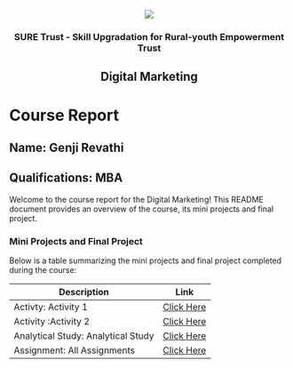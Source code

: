 <!-- PROJECT LOGO -->
<br />

<div align="center">
   <img src='https://user-images.githubusercontent.com/73131499/166115643-d3187f47-d38f-41b2-ae42-5ecbbc60de14.png' />


<h3 align="center">SURE Trust - Skill Upgradation for Rural-youth Empowerment Trust</h3>
  <h2> Digital Marketing </h2>
</div>

# Course Report

## Name: Genji Revathi
## Qualifications: MBA

Welcome to the course report for the Digital Marketing! This README document provides an overview of the course, its mini projects and final project.

### Mini Projects and Final Project

Below is a table summarizing the mini projects and final project completed during the course:

| Description                               | Link                                    |
|-------------------------------------------|-----------------------------------------|
| Activty: Activity 1  | [Click Here](https://github.com/sure-trust/G4_DM/blob/main/Activity/Revathi/Activity%201%20-%20Revathi.jpg)|
|Activity :Activity 2|[Click Here](https://github.com/sure-trust/G4_DM/blob/main/Activity/Revathi/Activity%202%20-%20Revathi.jpg)|
| Analytical Study: Analytical Study     | [Click Here](https://github.com/sure-trust/G4_DM/tree/main/Analytical%20Study/Revathi)|
|Assignment: All Assignments|[Click Here](https://github.com/sure-trust/G4_DM/tree/main/Assignment/Revathi)|
